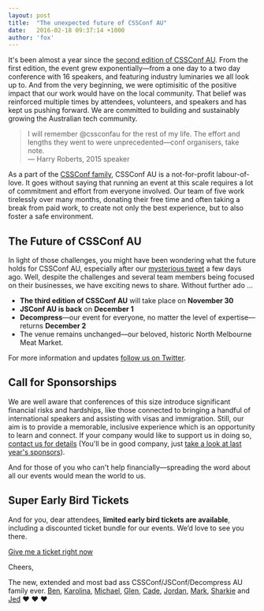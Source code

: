 ```yaml
---
layout: post
title:  "The unexpected future of CSSConf AU"
date:   2016-02-18 09:37:14 +1000
author: 'fox'
---
```

It's been almost a year since the [second edition of CSSConf AU](http://2015.cssconf.com.au/). From the first edition, the event grew exponentially—from a one day to a two day conference with 16 speakers, and featuring industry luminaries we all look up to. And from the very beginning, we were optimisitic of the positive impact that our work would have on the local community. That belief was reinforced multiple times by attendees, volunteers, and speakers and has kept us pushing forward. We are committed to building and sustainably growing the Australian tech community.

> I will remember @cssconfau for the rest of my life. The effort and lengths they went to were unprecedented—conf organisers, take note.  
> — Harry Roberts, 2015 speaker

As a part of the [CSSConf family](http://cssconf.org/), CSSConf AU is a not-for-profit labour-of-love. It goes without saying that running an event at this scale requires a lot of commitment and effort from everyone involved. Our team of five work tirelessly over many months, donating their free time and often taking a break from paid work, to create not only the best experience, but to also foster a safe environment.

## The Future of CSSConf AU

In light of those challenges, you might have been wondering what the future holds for CSSConf AU, especially after our [mysterious tweet](https://twitter.com/cssconfau/status/692136694364114944) a few days ago. Well, despite the challenges and several team members being focused on their businesses, we have exciting news to share. Without further ado …

*   **The third edition of CSSConf AU** will take place on **November 30**
*   **JSConf AU is back** on **December 1**
*   **Decompress**—our event for everyone, no matter the level of expertise—returns **December 2**
*   The venue remains unchanged—our beloved, historic North Melbourne Meat Market.

For more information and updates [follow us on Twitter](https://twitter.com/cssconfau).

## Call for Sponsorships

We are well aware that conferences of this size introduce significant financial risks and hardships, like those connected to bringing a handful of international speakers and assisting with visas and immigration. Still, our aim is to provide a memorable, inclusive experience which is an opportunity to learn and connect. If your company would like to support us in doing so, [contact us for details](mailto:sponsors@cssconf.com.au) (You'll be in good company, just [take a look at last year's sponsors](http://2015.cssconf.com.au/#sponsors)).

And for those of you who can't help financially—spreading the word about all our events would mean the world to us.

## Super Early Bird Tickets

And for you, dear attendees, **limited early bird tickets are available**, including a discounted ticket bundle for our events. We’d love to see you there.

[Give me a ticket right now](http://ti.to/cssconf-au/2016/)

Cheers,

The new, extended and most bad ass CSSConf/­JSConf/­Decompress AU family ever. [Ben](https://twitter.com/benschwarz), [Karolina](https://twitter.com/fox), [Michael](https://twitter.com/xzyfer), [Glen](https://twitter.com/glenmaddern), [Cade](https://twitter.com/helveticade), [Jordan](https://twitter.com/jordanlewiz), [Mark](https://twitter.com/markdalgleish), [Sharkie](https://twitter.com/twalve) and [Jed](https://twitter.com/JedWatson) ❤ ❤ ❤
